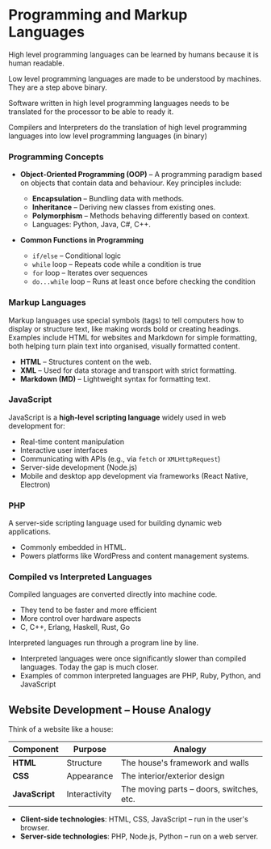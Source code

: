 # Programming and Markup Languages

High level programming languages can be learned by humans because it is human readable.

Low level programming languages are made to be understood by machines. They are a step above binary.

Software written in high level programming languages needs to be translated for the processor to be able to ready it.

Compilers and Interpreters do the translation of high level programming languages into low level programming languages (in binary)

### Programming Concepts

- **Object-Oriented Programming (OOP)** – A programming paradigm based on objects that contain data and behaviour. Key principles include:
    - **Encapsulation** – Bundling data with methods.
    - **Inheritance** – Deriving new classes from existing ones.
    - **Polymorphism** – Methods behaving differently based on context.
    - Languages: Python, Java, C#, C++.

- **Common Functions in Programming**
    - `if/else` – Conditional logic
    - `while` loop – Repeats code while a condition is true
    - `for` loop – Iterates over sequences
    - `do...while` loop – Runs at least once before checking the condition

### Markup Languages

Markup languages use special symbols (tags) to tell computers how to display or structure text, like making words bold or creating headings. Examples include HTML for websites and Markdown for simple formatting, both helping turn plain text into organised, visually formatted content.

- **HTML** – Structures content on the web.
- **XML** – Used for data storage and transport with strict formatting.
- **Markdown (MD)** – Lightweight syntax for formatting text.

### JavaScript

JavaScript is a **high-level scripting language** widely used in web development for:

- Real-time content manipulation
- Interactive user interfaces
- Communicating with APIs (e.g., via `fetch` or `XMLHttpRequest`)
- Server-side development (Node.js)
- Mobile and desktop app development via frameworks (React Native, Electron)

### PHP

A server-side scripting language used for building dynamic web applications.

- Commonly embedded in HTML.
- Powers platforms like WordPress and content management systems.

### Compiled vs Interpreted Languages

Compiled languages are converted directly into machine code.
- They tend to be faster and more efficient 
- More control over hardware aspects 
- C, C++, Erlang, Haskell, Rust, Go

Interpreted languages run through a program line by line.

- Interpreted languages were once significantly slower than compiled languages. Today the gap is much closer.
- Examples of common interpreted languages are PHP, Ruby, Python, and JavaScript


## Website Development – House Analogy

Think of a website like a house:

|Component|Purpose|Analogy|
|---|---|---|
|**HTML**|Structure|The house's framework and walls|
|**CSS**|Appearance|The interior/exterior design|
|**JavaScript**|Interactivity|The moving parts – doors, switches, etc.|

- **Client-side technologies**: HTML, CSS, JavaScript – run in the user's browser.
- **Server-side technologies**: PHP, Node.js, Python – run on a web server.